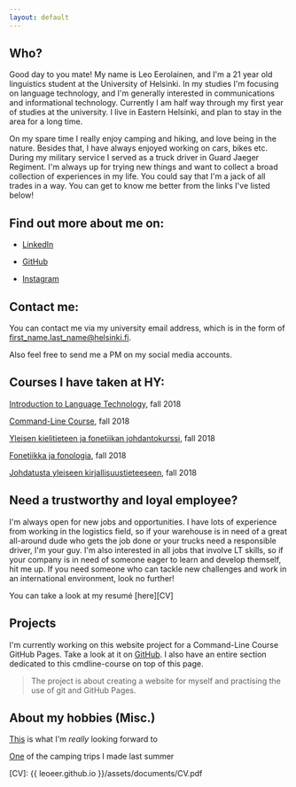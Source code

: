 ```yaml
---
layout: default
---
```


## Who?

Good day to you mate! My name is Leo Eerolainen, and I'm a 21 year old linguistics student at 
the University of Helsinki. In my studies I'm focusing on language technology, and I'm generally interested in 
communications and informational technology. Currently I am half way through my first year of 
studies at the university. I live in Eastern Helsinki, and plan to stay in the area for a long 
time.  
  
On my spare time I really enjoy camping and hiking, and love being in the nature. Besides that, I 
have always enjoyed working 
on cars, bikes etc. During my military service I served as a truck driver in Guard Jaeger 
Regiment. I'm always up for trying new things and want to collect a broad collection of 
experiences in my life. You could say that I'm a jack of all trades in a way. You can get to know 
me better from the links I've listed below!  

## Find out more about me on:

* [LinkedIn](https://www.linkedin.com/in/leoeerolainen/)

* [GitHub][git]

* [Instagram](https://www.instagram.com/eerolex/)

## Contact me:

You can contact me via my university email address, which is in the form of 
first_name.last_name@helsinki.fi.  
  
Also feel free to send me a PM on my social media accounts.

## Courses I have taken at HY:

[Introduction to Language Technology](https://courses.helsinki.fi/fi/kik-405/124787882), fall 
2018

[Command-Line Course](https://courses.helsinki.fi/fi/kik-lg218/126710126), fall 2018

[Yleisen kielitieteen ja fonetiikan 
johdantokurssi](https://courses.helsinki.fi/fi/kik-401/124787881), fall 2018

[Fonetiikka ja fonologia](https://courses.helsinki.fi/fi/kik-lg101/124793728), fall 2018

[Johdatusta yleiseen kirjallisuustieteeseen](https://courses.helsinki.fi/fi/ttk-yl110/124896865), 
fall 2018

## Need a trustworthy and loyal employee? 

I'm always open for new jobs and opportunities. I have lots of experience from working in the 
logistics field, so if your warehouse is in need of a great all-around dude who gets the job done 
or your trucks need a responsible driver, I'm your guy. I'm also interested in all jobs that involve LT skills, so if your company is in need of someone eager to learn and develop themself, hit me up. If you need someone who can tackle new 
challenges and work in an international environment, look no further!  
  
You can take a look at my resumé [here][CV]

## Projects

I'm currently working on this website project for a Command-Line Course GitHub Pages. Take a look 
at it on [GitHub][git]. I also have an entire section dedicated to this cmdline-course on top of this page. 
  
> The project is about creating a website for myself and practising the use of git and GitHub Pages.

## About my hobbies (Misc.) 

[This](http://www.luontoon.fi/karhunkierros) is what I'm _really_ looking forward to  
  
[One](https://www.tervarumpu.fi/fi/repovesi/patikointijareitit/kaakkurinkierros) of the camping trips I made last summer


[git]: https://github.com/leoeer
[CV]: {{ leoeer.github.io }}/assets/documents/CV.pdf
